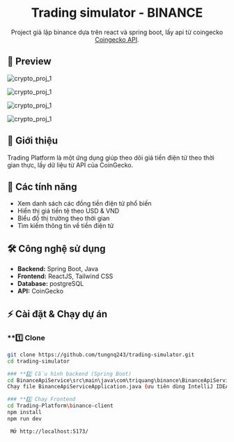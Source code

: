 <div align="center">
  
# Trading simulator - BINANCE

</div>

<div align="center">
  
Project giả lập binance dựa trên react và spring boot, lấy api từ coingecko [Coingecko API](https://www.coingecko.com/). 

 

</div>

## 🔎 Preview 

![crypto_proj_1](https://private-user-images.githubusercontent.com/129868244/412332321-9b703468-24cf-4669-9cd3-a676f7054d43.png?jwt=eyJhbGciOiJIUzI1NiIsInR5cCI6IkpXVCJ9.eyJpc3MiOiJnaXRodWIuY29tIiwiYXVkIjoicmF3LmdpdGh1YnVzZXJjb250ZW50LmNvbSIsImtleSI6ImtleTUiLCJleHAiOjE3MzkzNDk4NTEsIm5iZiI6MTczOTM0OTU1MSwicGF0aCI6Ii8xMjk4NjgyNDQvNDEyMzMyMzIxLTliNzAzNDY4LTI0Y2YtNDY2OS05Y2QzLWE2NzZmNzA1NGQ0My5wbmc_WC1BbXotQWxnb3JpdGhtPUFXUzQtSE1BQy1TSEEyNTYmWC1BbXotQ3JlZGVudGlhbD1BS0lBVkNPRFlMU0E1M1BRSzRaQSUyRjIwMjUwMjEyJTJGdXMtZWFzdC0xJTJGczMlMkZhd3M0X3JlcXVlc3QmWC1BbXotRGF0ZT0yMDI1MDIxMlQwODM5MTFaJlgtQW16LUV4cGlyZXM9MzAwJlgtQW16LVNpZ25hdHVyZT1jNDM1NmU0NjFlYzhhYzdhNWUyMjAxNzhkNWFjNDk2MjkyODk0NDU1YzcxOTE0MWY0MmQ1MGZiOGQxMjBmYjU0JlgtQW16LVNpZ25lZEhlYWRlcnM9aG9zdCJ9.YVqm9sjBa2ceLG0G2UXfxkXSU-ne7OQ2ufDmY3RXlnQ)

![crypto_proj_1](https://private-user-images.githubusercontent.com/129868244/412332922-538f88a0-470e-46b0-b374-1142a874f456.png?jwt=eyJhbGciOiJIUzI1NiIsInR5cCI6IkpXVCJ9.eyJpc3MiOiJnaXRodWIuY29tIiwiYXVkIjoicmF3LmdpdGh1YnVzZXJjb250ZW50LmNvbSIsImtleSI6ImtleTUiLCJleHAiOjE3MzkzNDk4ODEsIm5iZiI6MTczOTM0OTU4MSwicGF0aCI6Ii8xMjk4NjgyNDQvNDEyMzMyOTIyLTUzOGY4OGEwLTQ3MGUtNDZiMC1iMzc0LTExNDJhODc0ZjQ1Ni5wbmc_WC1BbXotQWxnb3JpdGhtPUFXUzQtSE1BQy1TSEEyNTYmWC1BbXotQ3JlZGVudGlhbD1BS0lBVkNPRFlMU0E1M1BRSzRaQSUyRjIwMjUwMjEyJTJGdXMtZWFzdC0xJTJGczMlMkZhd3M0X3JlcXVlc3QmWC1BbXotRGF0ZT0yMDI1MDIxMlQwODM5NDFaJlgtQW16LUV4cGlyZXM9MzAwJlgtQW16LVNpZ25hdHVyZT1iZjk0N2ZjOTQ0NTRiNDA4NTNiNjU4NGYwZTZlZjYxMGVjNGM3ZWU4ODk5MDBhMmRjZWUwNTcyN2FhMGRjZDgzJlgtQW16LVNpZ25lZEhlYWRlcnM9aG9zdCJ9.yVpBZt9kYADAFFS7BQCdFasZQFd1TFqW1CJY-sJhabQ)

![crypto_proj_1](https://private-user-images.githubusercontent.com/129868244/412333166-bed7a765-474f-41dd-b3dc-eb8bc27e7cca.png?jwt=eyJhbGciOiJIUzI1NiIsInR5cCI6IkpXVCJ9.eyJpc3MiOiJnaXRodWIuY29tIiwiYXVkIjoicmF3LmdpdGh1YnVzZXJjb250ZW50LmNvbSIsImtleSI6ImtleTUiLCJleHAiOjE3MzkzNDk4OTcsIm5iZiI6MTczOTM0OTU5NywicGF0aCI6Ii8xMjk4NjgyNDQvNDEyMzMzMTY2LWJlZDdhNzY1LTQ3NGYtNDFkZC1iM2RjLWViOGJjMjdlN2NjYS5wbmc_WC1BbXotQWxnb3JpdGhtPUFXUzQtSE1BQy1TSEEyNTYmWC1BbXotQ3JlZGVudGlhbD1BS0lBVkNPRFlMU0E1M1BRSzRaQSUyRjIwMjUwMjEyJTJGdXMtZWFzdC0xJTJGczMlMkZhd3M0X3JlcXVlc3QmWC1BbXotRGF0ZT0yMDI1MDIxMlQwODM5NTdaJlgtQW16LUV4cGlyZXM9MzAwJlgtQW16LVNpZ25hdHVyZT1lOTkxODU5MGFkMWFmNzAxOGVjZDJjYzBjZDlmN2U4NDUwNWRjY2VjNTU4ZmZlYWQ4NzJkYzJlOTNkNmU3M2YwJlgtQW16LVNpZ25lZEhlYWRlcnM9aG9zdCJ9.EeWBkN5z3OvGtN-spPt3NXLjHaBtq3KTyRl9m0JwKgo)

![crypto_proj_1](https://private-user-images.githubusercontent.com/129868244/412333718-97f14df8-6057-4d32-820c-c66a3a074030.png?jwt=eyJhbGciOiJIUzI1NiIsInR5cCI6IkpXVCJ9.eyJpc3MiOiJnaXRodWIuY29tIiwiYXVkIjoicmF3LmdpdGh1YnVzZXJjb250ZW50LmNvbSIsImtleSI6ImtleTUiLCJleHAiOjE3MzkzNDk5MTYsIm5iZiI6MTczOTM0OTYxNiwicGF0aCI6Ii8xMjk4NjgyNDQvNDEyMzMzNzE4LTk3ZjE0ZGY4LTYwNTctNGQzMi04MjBjLWM2NmEzYTA3NDAzMC5wbmc_WC1BbXotQWxnb3JpdGhtPUFXUzQtSE1BQy1TSEEyNTYmWC1BbXotQ3JlZGVudGlhbD1BS0lBVkNPRFlMU0E1M1BRSzRaQSUyRjIwMjUwMjEyJTJGdXMtZWFzdC0xJTJGczMlMkZhd3M0X3JlcXVlc3QmWC1BbXotRGF0ZT0yMDI1MDIxMlQwODQwMTZaJlgtQW16LUV4cGlyZXM9MzAwJlgtQW16LVNpZ25hdHVyZT1hYzM1MmMwNjk2MmZjODkxMmJlMDMyMzAzODU2NzM4MjQyNDJkNjk2NjNlODlkMDFhNGY4ZDVhNDNhMWI3MjAxJlgtQW16LVNpZ25lZEhlYWRlcnM9aG9zdCJ9.6BZR-e8JX_VcKWfY_UnHo_8HlL8DF0MAguDP07g7HOE)


## 🚀 Giới thiệu  
Trading Platform là một ứng dụng giúp theo dõi giá tiền điện tử theo thời gian thực, lấy dữ liệu từ API của CoinGecko.  

## 📌 Các tính năng  
- Xem danh sách các đồng tiền điện tử phổ biến  
- Hiển thị giá tiền tệ theo USD & VND  
- Biểu đồ thị trường theo thời gian  
- Tìm kiếm thông tin về tiền điện tử  

## 🛠️ Công nghệ sử dụng  
- **Backend:** Spring Boot, Java  
- **Frontend:** ReactJS, Tailwind CSS  
- **Database:** postgreSQL  
- **API:** CoinGecko

## ⚡ Cài đặt & Chạy dự án 

### **1️⃣ Clone  
```bash
git clone https://github.com/tungnq243/trading-simulator.git
cd trading-simulator

### **2️⃣ Cấu hình backend (Spring Boot)
cd BinanceApiService\src\main\java\com\triquang\binance\BinanceApiServiceApplication.java**
Chạy file BinanceApiServiceApplication.java (ưu tiên dùng IntelliJ IDEA)

### **3️⃣ Chạy Frontend
cd Trading-Platform\binance-client
npm install
npm run dev

 Mở http://localhost:5173/




 



